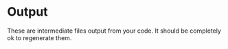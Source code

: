 # Output

These are intermediate files output from your code.
It should be completely ok to regenerate them.
